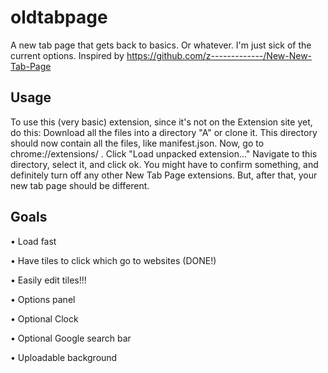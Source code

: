 # oldtabpage
A new tab page that gets back to basics. Or whatever. I'm just sick of the current options.
Inspired by https://github.com/z-------------/New-New-Tab-Page 
## Usage
To use this (very basic) extension, since it's not on the Extension site yet, do this:
Download all the files into a directory "A" or clone it. This directory should now contain all the files, like manifest.json.
Now, go to chrome://extensions/ .
Click "Load unpacked extension..."
Navigate to this directory, select it, and click ok.
You might have to confirm something, and definitely turn off any other New Tab Page extensions. But, after that, your new tab page should be different.

## Goals
• Load fast

• Have tiles to click which go to websites (DONE!)

• Easily edit tiles!!!

• Options panel

• Optional Clock

• Optional Google search bar

• Uploadable background
